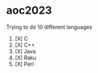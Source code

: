 # aoc2023

Trying to do 10 different languages

1. [X] C
2. [X] C++
3. [X] Java
4. [X] Raku
5. [X] Perl
